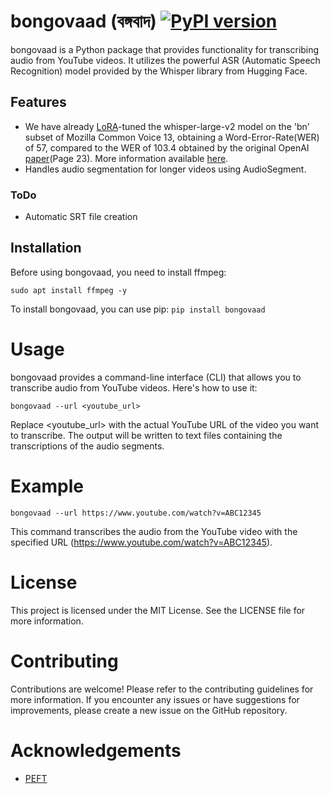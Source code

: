 # bongovaad (বঙ্গবাদ) [![PyPI version](https://badge.fury.io/py/bongovaad.svg)](https://badge.fury.io/py/bongovaad)
bongovaad is a Python package that provides functionality for transcribing audio from YouTube videos. It utilizes the powerful ASR (Automatic Speech Recognition) model provided by the Whisper library from Hugging Face.

## Features

- We have already [LoRA](https://arxiv.org/abs/2106.09685)-tuned the whisper-large-v2 model on the 'bn' subset of Mozilla Common Voice 13, obtaining a Word-Error-Rate(WER) of 57, compared to the WER of 103.4 obtained by the original OpenAI [paper](https://cdn.openai.com/papers/whisper.pdf)(Page 23). More information available [here](https://huggingface.co/ucalyptus/whisper-large-v2-bengali-100steps).
- Handles audio segmentation for longer videos using AudioSegment.

### ToDo
-  Automatic SRT file creation

## Installation

Before using bongovaad, you need to install ffmpeg:

```
sudo apt install ffmpeg -y
```

To install bongovaad, you can use pip:
`pip install bongovaad`


# Usage
bongovaad provides a command-line interface (CLI) that allows you to transcribe audio from YouTube videos. Here's how to use it:

`bongovaad --url <youtube_url>`

Replace <youtube_url> with the actual YouTube URL of the video you want to transcribe. The output will be written to text files containing the transcriptions of the audio segments.

# Example
`bongovaad --url https://www.youtube.com/watch?v=ABC12345`

This command transcribes the audio from the YouTube video with the specified URL (https://www.youtube.com/watch?v=ABC12345).

# License
This project is licensed under the MIT License. See the LICENSE file for more information.

# Contributing
Contributions are welcome! Please refer to the contributing guidelines for more information.
If you encounter any issues or have suggestions for improvements, please create a new issue on the GitHub repository.

# Acknowledgements
- [PEFT](https://github.com/huggingface/peft)
